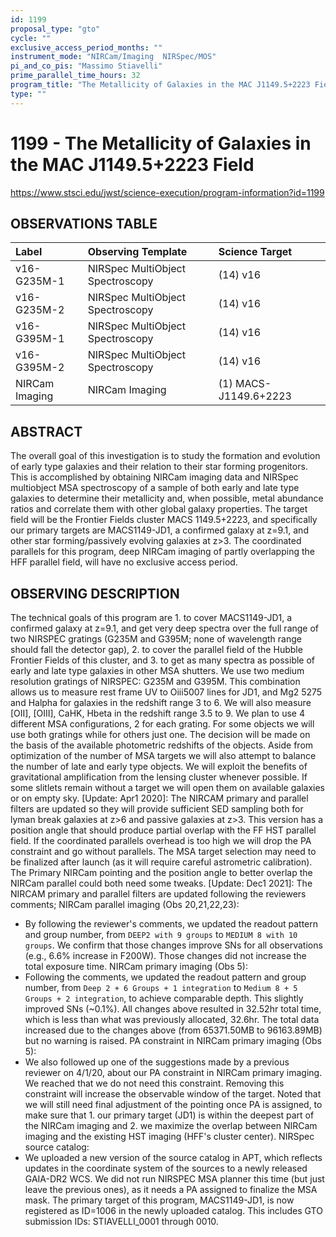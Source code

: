 ```yaml
---
id: 1199
proposal_type: "gto"
cycle: ""
exclusive_access_period_months: ""
instrument_mode: "NIRCam/Imaging  NIRSpec/MOS"
pi_and_co_pis: "Massimo Stiavelli"
prime_parallel_time_hours: 32
program_title: "The Metallicity of Galaxies in the MAC J1149.5+2223 Field"
type: ""
---
```

# 1199 - The Metallicity of Galaxies in the MAC J1149.5+2223 Field
https://www.stsci.edu/jwst/science-execution/program-information?id=1199
## OBSERVATIONS TABLE
| Label                  | Observing Template             | Science Target               |
| :--------------------- | :----------------------------- | :--------------------------- |
| v16-G235M-1            | NIRSpec MultiObject Spectroscopy | (14) v16                     |
| v16-G235M-2            | NIRSpec MultiObject Spectroscopy | (14) v16                     |
| v16-G395M-1            | NIRSpec MultiObject Spectroscopy | (14) v16                     |
| v16-G395M-2            | NIRSpec MultiObject Spectroscopy | (14) v16                     |
| NIRCam Imaging         | NIRCam Imaging                 | (1) MACS-J1149.6+2223        |

## ABSTRACT

The overall goal of this investigation is to study the formation and evolution of early type galaxies and their relation to their star forming progenitors. This is accomplished by obtaining NIRCam imaging data and NIRSpec multiobject MSA spectroscopy of a sample of both early and late type galaxies to determine their metallicity and, when possible, metal abundance ratios and correlate them with other global galaxy properties. The target field will be the Frontier Fields cluster MACS 1149.5+2223, and specifically our primary targets are MACS1149-JD1, a confirmed galaxy at z=9.1, and other star forming/passively evolving galaxies at z>3.
The coordinated parallels for this program, deep NIRCam imaging of partly overlapping the HFF parallel field, will have no exclusive access period.

## OBSERVING DESCRIPTION

The technical goals of this program are 1. to cover MACS1149-JD1, a confirmed galaxy at z=9.1, and get very deep spectra over the full range of two NIRSPEC gratings (G235M and G395M; none of wavelength range should fall the detector gap), 2. to cover the parallel field of the Hubble Frontier Fields of this cluster, and 3. to get as many spectra as possible of early and late type galaxies in other MSA shutters.
We use two medium resolution gratings of NIRSPEC: G235M and G395M. This combination allows us to measure rest frame UV to Oiii5007 lines for JD1, and Mg2 5275 and Halpha for galaxies in the redshift range 3 to 6. We will also measure [OII], [OIII], CaHK, Hbeta in the redshift range 3.5 to 9.
We plan to use 4 different MSA configurations, 2 for each grating. For some objects we will use both gratings while for others just one. The decision will be made on the basis of the available photometric redshifts of the objects. Aside from optimization of the number of MSA targets we will also attempt to balance the number of late and early type objects.
We will exploit the benefits of gravitational amplification from the lensing cluster whenever possible. If some slitlets remain without a target we will open them on available galaxies or on empty sky.
[Update: Apr1 2020]: The NIRCAM primary and parallel filters are updated so they will provide sufficient SED sampling both for lyman break galaxies at z>6 and passive galaxies at z>3.
This version has a position angle that should produce partial overlap with the FF HST parallel field. If the coordinated parallels overhead is too high we will drop the PA constraint and go without parallels. The MSA target selection may need to be finalized after launch (as it will require careful astrometric calibration). The Primary NIRCam pointing and the position angle to better overlap the NIRCam parallel could both need some tweaks.
[Update: Dec1 2021]:
The NIRCAM primary and parallel filters are updated following the reviewers comments;
NIRCam parallel imaging (Obs 20,21,22,23):
- By following the reviewer's comments, we updated the readout pattern and group number, from `DEEP2 with 9 groups` to `MEDIUM 8 with 10 groups`. We confirm that those changes improve SNs for all observations (e.g., 6.6% increase in F200W). Those changes did not increase the total exposure time.
NIRCam primary imaging (Obs 5):
- Following the comments, we updated the readout pattern and group number, from `Deep 2 + 6 Groups + 1 integration` to `Medium 8 + 5 Groups + 2 integration`, to achieve comparable depth. This slightly improved SNs (~0.1%).
All changes above resulted in 32.52hr total time, which is less than what was previously allocated, 32.6hr. The total data increased due to the changes above (from 65371.50MB to 96163.89MB) but no warning is raised.
PA constraint in NIRCam primary imaging (Obs 5):
- We also followed up one of the suggestions made by a previous reviewer on 4/1/20, about our PA constraint in NIRCam primary imaging. We reached that we do not need this constraint. Removing this constraint will increase the observable window of the target. Noted that we will still need final adjustment of the pointing once PA is assigned, to make sure that 1. our primary target (JD1) is within the deepest part of the NIRCam imaging and 2. we maximize the overlap between NIRCam imaging and the existing HST imaging (HFF's cluster center).
NIRSpec source catalog:
- We uploaded a new version of the source catalog in APT, which reflects updates in the coordinate system of the sources to a newly released GAIA-DR2 WCS. We did not run NIRSPEC MSA planner this time (but just leave the previous ones), as it needs a PA assigned to finalize the MSA mask. The primary target of this program, MACS1149-JD1, is now registered as ID=1006 in the newly uploaded catalog.
This includes GTO submission IDs: STIAVELLI_0001 through 0010.